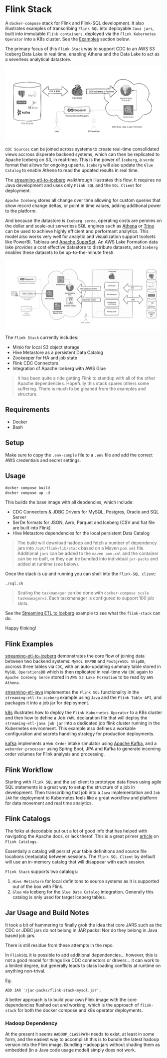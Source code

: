# Flink Stack

A `docker-compose` stack for Flink and Flink-SQL development.  It also illustrates examples of transcribing `Flink SQL` into deployable `Java jars`, built into immutable `Flink containers`, deployed via the `Flink Kubernetes Operator` into a K8s cluster.  See the [Examples](#flink-examples) section below.

The primary focus of this `Flink Stack` was to support CDC to an AWS S3 Iceberg Data Lake in real time, enabling Athena and the Data Lake to act as a severless analytical datastore.  

![Flink Stack Overview](docs/images/Lake-flink-stack-quick.png)

`CDC Sources` can be joined across systems to create real-time consolidated views accross disperate backend systems, which can then be replicated to Apache Iceberg on S3, in real-time.  This is the power of `Iceberg`, a `serde` format that allows for ongoing upserts. `Iceberg` will also update the `Glue Catalog` to enable Athena to read the updated results in real time.

The [streaming-etl-to-iceberg](examples/streaming-etl-to-iceberg/) walkthrough illustrates this flow.  It requires no Java development and uses only `Flink SQL` and the `SQL Client` for deployment.

`Apache Iceberg` stores all change over time allowing for custom queries that show record change deltas, or point in time values, adding additional power to the platform.

And because the datastore is `Iceberg serde`, operating costs are pennies on the dollar and scale-out serverless SQL engines such as [Athena]() or [Trino]() can be used to achieve highly efficient and performant analytics. This model also works very well for analytic and visualization support toolsets like PowerBI, Tableau and [Apache SuperSet]().  An AWS Lake Formation data lake provides a cost effective datastore to distribute datasets, and `Iceberg` enables these datasets to be up-to-the-minute fresh.

![Flink Stack Full](docs/images/Lake-flink-stack-full.png)

The `Flink Stack` currently includes:

- Minio for local S3 object storage
- Hive Metastore as a persistent Data Catalog
- Zookeeper for HA and job state 
- Flink CDC Connectors 
- Integration of Apache Iceberg with AWS Glue

> It has been quite a ride getting Flink to standup with all of the other Apache dependencies.  Hopefully this stack spares others some suffering.  There is much to be gleaned from the examples and structure.

## Requirements

- Docker 
- Bash

## Setup

Make sure to copy the `.env-sample` file to a `.env` file and add the correct AWS credentials and secret settings.

## Usage

```
docker compose build
docker compose up -d
```

This builds the base image with all depdencies, which include:

- CDC Connectors & JDBC Drivers for MySQL, Postgres, Oracle and SQL Server
- SerDe formats for JSON, Avro, Parquet and Iceberg (CSV and flat file are built into Flink)
- Hive Metastore dependencies for the local persistent Data Catalog

> The build will download hadoop and fetch a number of dependency jars into `/opt/flink/lib/stack` based on a Maven `pom.xml` file.  Additional `jars` can be added to the `maven pom.xml` and the container can be re-built, or they can be bundled into individual `jar-packs` and added at runtime (see below).

Once the stack is up and running you can shell into the `Flink-SQL client`:

```
./sql.sh
```
 
> Scaling the `taskmanager` can be done with `docker-compose scale taskmanager=3`.  Each taskmanager is configured to support 100 job slots.

See the [Streaming ETL to Iceberg](examples/streaming-etl-to-iceberg/) example to see what the `flink-stack` can do.

Happy flinking!

## Flink Examples

[streaming-etl-to-iceberg](examples/streaming-etl-to-iceberg/README.md) demonstrates the core flow of joining data between two backend systems: `MySQL ERPDB` and `PostgreSQL ShipDB`, accross three tables via `CDC`, with an auto-updating summary table stored in `MySQL OperationsDB` which is then replicated in real-time via `CDC` again to `Apache Iceberg Serde` stored in `AWS S3 Lake Formation` to be read by `AWS Athena`.

[streaming-etl-java](examples/streaming-etl-java/README.md) implementes the `Flink SQL` functionality in the `streaming-etl-to-iceberg` example using `Java` and the `Flink Table API`, and packages it into a job jar for deployment.

[k8s](examples/k8s/README.md) illustrates how to deploy the `Flink Kubernetes Operator` to a K8s cluster and then how to define a Job `YAML` declaration file that will deploy the `streaming-etl-java job jar` into a dedicated job flink cluster running in the Kubernetes environment.  This example also defines a workable configuration and secrets handling strategy for production deployments.

[kafka](examples/kafka/README.md) implements a `Web Order` intake simulator using [Apache Kafka](), and a `weborder-processor` using Spring Boot, JPA and Kafka to generate incoming order volumes for Flink analysis and processing. 


## Flink Workflow
Starting with `Flink SQL` and the sql client to prototype data flows using agile SQL statements is a great way to setup the structure of a job in development.  Then transcribing that job into a `Java` implementation and `Job JAR` for deployment to Kubernetes feels like a great workflow and platform for data movement and real time analytics.

## Flink Catalogs
The folks at decodable put out a lot of good info that has helped with navigating the Apache docs, or lack therof.  This is a great primer [article](https://www.decodable.co/blog/catalogs-in-flink-sql-a-primer) on `Flink Catalogs`.

Essentially a catalog will persist your table definitions and source file locations (metadata) between sessions.  The `Flink SQL Client` by default will use an in-memory catalog that will disappear with each session.

`Flink Stack` supports two catalogs:

1. `Hive Metastore` for local definitons to source systems as it is supported out of the box with Flink.
2. `Glue` via Iceberg for the `Glue Data Catalog` integration.  Generally this catalog is only used for target Iceberg tables.

## Jar Usage and Build Notes
It took a bit of hammering to finally grok the idea that core JARS such as the CDC or JDBC jars do not belong in JAR packs!  Nor do they belong in Java based job jars.

There is still residue from these attempts in the repo.

In `FlinkSQL` it is possible to add additional dependencies... however, this is not a good model for things like CDC connectors or drivers... it can work to a limited degree, but generally leads to class loading conflicts at runtime on anything non-trival.

Eg.
```
ADD JAR '/jar-packs/flink-stack-mysql.jar';
```

A better approach is to build your own Flink image with the core dependencies flushed out and working, which is the approach of `flink-stack` for both the docker compose and k8s operator deployments.

### Hadoop Dependency
At the present it seems `HADOOP_CLASSPATH` needs to exist, at least in some form, and the easiest way to accomplish this is to bundle the latest hadoop version into the Flink image.  Bundling Hadoop jars without shading them as embedded (in a Java code usage model) simply does not work.

